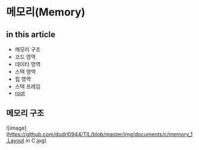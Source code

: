 # 메모리(Memory)

## in this article
* 메모리 구조
* 코드 영역
* 데이터 영역
* 스택 영역
* 힙 영역
* 스택 프레임
* [root](https://github.com/dudrl0944/TIL/blob/master/README.md)


## 메모리 구조
![image](https://github.com/dudrl0944/TIL/blob/master/img/documents/c/memory_1.Layout in C.jpg)
